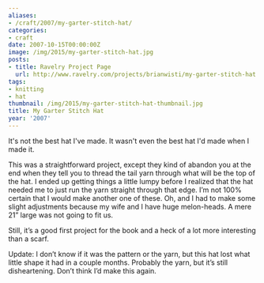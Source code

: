 ```yaml
---
aliases:
- /craft/2007/my-garter-stitch-hat/
categories:
- craft
date: 2007-10-15T00:00:00Z
image: /img/2015/my-garter-stitch-hat.jpg
posts:
- title: Ravelry Project Page
  url: http://www.ravelry.com/projects/brianwisti/my-garter-stitch-hat
tags:
- knitting
- hat
thumbnail: /img/2015/my-garter-stitch-hat-thumbnail.jpg
title: My Garter Stitch Hat
year: '2007'
---
```

It's not the best hat I've made. It wasn't even the best hat I'd made when I made it.
<!--more-->

This was a straightforward project, except they kind of abandon you at the end when they tell you to thread the tail yarn through what will be the top of the hat. I ended up getting things a little lumpy before I realized that the hat needed me to just run the yarn straight through that edge. I’m not 100% certain that I would make another one of these. Oh, and I had to make some slight adjustments because my wife and I have huge melon-heads. A mere 21” large was not going to fit us.

Still, it’s a good first project for the book and a heck of a lot more interesting than a scarf.

Update: I don’t know if it was the pattern or the yarn, but this hat lost what little shape it had in a couple months. Probably the yarn, but it’s still disheartening. Don’t think I’d make this again.
